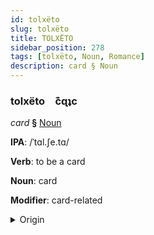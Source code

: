 ```yaml
---
id: tolxëto
slug: tolxëto
title: TOLXËTO
sidebar_position: 278
tags: [tolxëto, Noun, Romance]
description: card § Noun
---
```


### tolxëto&emsp;<span kind="abugida">c͊ɋʇc</span>

*card* **§** [Noun](../../tags/Noun)

**IPA**: /ˈtɑl.ʃe.tɑ/

**Verb**: to be a card

**Noun**: card

**Modifier**: card-related

<details>
    <summary>Origin</summary>
    Galician tarxeta [taɾʃeta]<br/>
    <em>Romance Language Family</em>
</details>